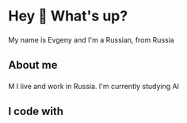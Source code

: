 
<h1 align="left">Hey 👋 What's up?</h1>

###

<p align="left">My name is Evgeny and I'm a Russian, from Russia</p>

###

<h2 align="left">About me</h2>

###

<p align="left">M I live and work in Russia. I'm currently studying AI</p>

###

<h2 align="left">I code with</h2>

###

<div align="left">
</div>

###

<!--
**mutum15/mutum15** is a ✨ _special_ ✨ repository because its `README.md` (this file) appears on your GitHub profile.

Here are some ideas to get you started:

- 🔭 I’m currently working on ...
- 🌱 I’m currently learning ...
- 👯 I’m looking to collaborate on ...
- 🤔 I’m looking for help with ...
- 💬 Ask me about ...
- 📫 How to reach me: ...
- 😄 Pronouns: ...
- ⚡ Fun fact: ...
-->
